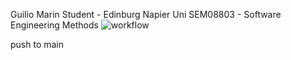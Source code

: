 
Guilio Marin
Student - Edinburg Napier Uni
SEM08803 - Software Engineering Methods
![workflow](https://github.com/Guilio/sem/actions/workflows/main.yml/badge.svg)

push to main